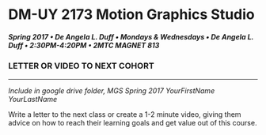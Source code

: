 # DM-UY 2173 Motion Graphics Studio

##### Spring 2017 • De Angela L. Duff • Mondays & Wednesdays • De Angela L. Duff • 2:30PM-4:20PM • 2MTC MAGNET 813

### LETTER OR VIDEO TO NEXT COHORT

---

*Include in google drive folder, MGS Spring 2017 YourFirstName YourLastName*

Write a letter to the next class or create a 1-2 minute video, giving them advice on how to reach their learning goals and get value out of this course.